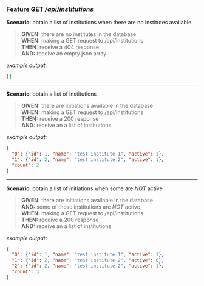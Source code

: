 ### Feature GET _/api/institutions_

**Scenario**: obtain a list of institutions when there are no institutes available 
> **GIVEN:** there are no institutes in the database  
> **WHEN:** making a GET request to /api/institutions  
> **THEN:** receive a 404 response  
> **AND:** receive an empty json array   

_example output:_
```json
[]
```

- - -

**Scenario**: obtain a list of institutions
> **GIVEN:** there are initiations available in the database  
> **WHEN:** making a GET request to /api/institutions  
> **THEN:** receive a 200 response  
> **AND:** receive an a list of institutions  

_example output:_
```json
{
  "0": {"id": 1, "name": "test institute 1", "active": 1},
  "1": {"id": 2, "name": "test institute 2", "active": 1},
  "count": 2
}
```

- - -

**Scenario**: obtain a list of initiations when some are _NOT_ active
> **GIVEN:** there are initiations available in the database  
> **AND:** some of those institutions are _NOT_ active  
> **WHEN:** making a GET request to /api/institutions    
> **THEN:** receive a 200 response  
> **AND:** receive an a list of institutions  

_example output:_
```json
{
  "0": {"id": 1, "name": "test institute 1", "active": 1},
  "1": {"id": 2, "name": "test institute 2", "active": 0},
  "2": {"id": 2, "name": "test institute 2", "active": 1},
  "count": 3
}
```